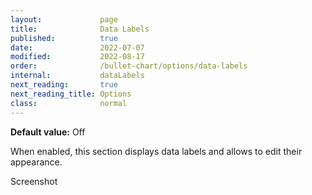 ```yaml
---
layout:             page
title:              Data Labels
published:          true
date:               2022-07-07
modified:   	    2022-08-17
order:              /bullet-chart/options/data-labels
internal:           dataLabels
next_reading:       true
next_reading_title: Options
class:              normal
---
```


**Default value:** Off

When enabled, this section displays data labels and allows to edit their appearance.

<todo>Screenshot</todo>
